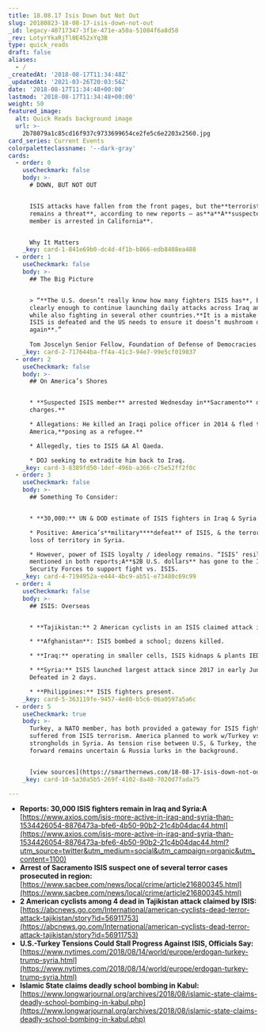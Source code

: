```yaml
---
title: 18.08.17 Isis Down but Not Out
slug: 20180823-18-08-17-isis-down-not-out
_id: legacy-40717347-3f1e-471e-a50a-51084f6a8d58
_rev: LotyrYkaRjTl0E452xYq3B
type: quick_reads
draft: false
aliases:
  - /
_createdAt: '2018-08-17T11:34:48Z'
_updatedAt: '2021-03-26T20:03:56Z'
date: '2018-08-17T11:34:48+00:00'
lastmod: '2018-08-17T11:34:48+00:00'
weight: 50
featured_image:
  alt: Quick Reads background image
  url: >-
    2b78079a1c85cd16f937c9733699654ce2fe5c6e2203x2560.jpg
card_series: Current Events
colorpaletteclassname: '--dark-gray'
cards:
  - order: 0
    useCheckmark: false
    body: >-
      # DOWN, BUT NOT OUT


      ISIS attacks have fallen from the front pages, but the**terrorist group
      remains a threat**, according to new reports — as**a**A**suspected ISIS
      member is arrested in California**.


      Why It Matters
    _key: card-1-841e69b0-dc4d-4f1b-b866-edb8408ea488
  - order: 1
    useCheckmark: false
    body: >-
      ## The Big Picture


      > “**The U.S. doesn’t really know how many fighters ISIS has**, but it is
      clearly enough to continue launching daily attacks across Iraq and Syria,
      while also fighting in several other countries.**It is a mistake to think
      ISIS is defeated and the US needs to ensure it doesn’t mushroom once
      again**.”  
        
      Tom Joscelyn Senior Fellow, Foundation of Defense of Democracies to SHN
    _key: card-2-717644ba-ff4a-41c3-94e7-99e5cf019837
  - order: 2
    useCheckmark: false
    body: >-
      ## On America’s Shores


      * **Suspected ISIS member** arrested Wednesday in**Sacramento** on**murder
      charges.**

      * Allegations: He killed an Iraqi police officer in 2014 & fled to
      America,**posing as a refugee.**

      * Allegedly, ties to ISIS &A Al Qaeda.

      * DOJ seeking to extradite him back to Iraq.
    _key: card-3-8389fd50-1def-496b-a366-c75e52ff2f0c
  - order: 3
    useCheckmark: false
    body: >-
      ## Something To Consider:


      * **30,000:** UN & DOD estimate of ISIS fighters in Iraq & Syria alone

      * Positive: America’s**military****defeat** of ISIS, & the terrorist’s
      loss of territory in Syria.

      * However, power of ISIS loyalty / ideology remains. “ISIS’ resilience”
      mentioned in both reports;A**$2B U.S. dollars** has gone to the Iraqi
      Security Forces to support fight vs. ISIS.
    _key: card-4-7194952a-e444-4bc9-ab51-e73480c69c99
  - order: 4
    useCheckmark: false
    body: >-
      ## ISIS: Overseas


      * **Tajikistan:** 2 American cyclists in an ISIS claimed attack in July.

      * **Afghanistan**: ISIS bombed a school; dozens killed.

      * **Iraq:** operating in smaller cells, ISIS kidnaps & plants IEDs.

      * **Syria:** ISIS launched largest attack since 2017 in early June.
      Defeated in 2 days.

      * **Philippines:** ISIS fighters present.
    _key: card-5-363119fe-9457-4e80-b5c6-06a0597a5a6c
  - order: 5
    useCheckmark: true
    body: >-
      Turkey, a NATO member, has both provided a gateway for ISIS fighters &
      suffered from ISIS terrorism. America planned to work w/Turkey vs. ISIS
      strongholds in Syria. As tension rise between U.S, & Turkey, the way
      forward remains uncertain & Russia lurks in the background.


      [view sources](https://smarthernews.com/18-08-17-isis-down-not-out/)
    _key: card-10-5a30a5b5-269f-4102-8a40-7020d7fada75

---
```

* **Reports: 30,000 ISIS fighters remain in Iraq and Syria:A**  
[https://www.axios.com/isis-more-active-in-iraq-and-syria-than-1534426054-8876473a-bfe6-4b50-90b2-21c4b04dac44.html](https://www.axios.com/isis-more-active-in-iraq-and-syria-than-1534426054-8876473a-bfe6-4b50-90b2-21c4b04dac44.html?utm_source=twitter&utm_medium=social&utm_campaign=organic&utm_content=1100)
* **Arrest of Sacramento ISIS suspect one of several terror cases prosecuted in region:**  
[https://www.sacbee.com/news/local/crime/article216800345.html](https://www.sacbee.com/news/local/crime/article216800345.html)
* **2 American cyclists among 4 dead in Tajikistan attack claimed by ISIS:**  
[https://abcnews.go.com/International/american-cyclists-dead-terror-attack-tajikistan/story?id=56911753](https://abcnews.go.com/International/american-cyclists-dead-terror-attack-tajikistan/story?id=56911753)
* **U.S.-Turkey Tensions Could Stall Progress Against ISIS, Officials Say:**  
[https://www.nytimes.com/2018/08/14/world/europe/erdogan-turkey-trump-syria.html](https://www.nytimes.com/2018/08/14/world/europe/erdogan-turkey-trump-syria.html)
* **Islamic State claims deadly school bombing in Kabul:**  
[https://www.longwarjournal.org/archives/2018/08/islamic-state-claims-deadly-school-bombing-in-kabul.php](https://www.longwarjournal.org/archives/2018/08/islamic-state-claims-deadly-school-bombing-in-kabul.php)